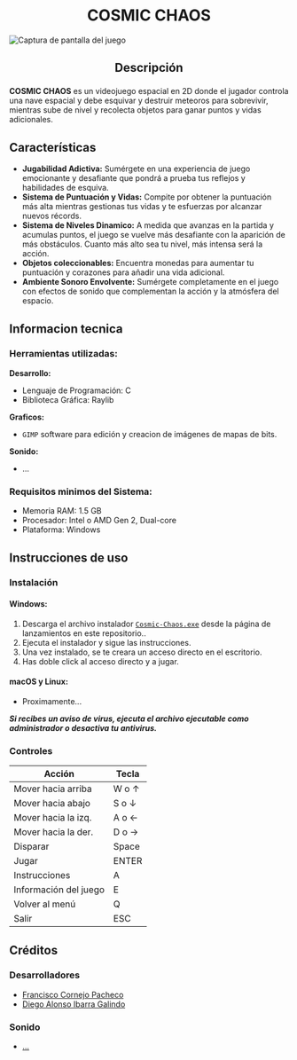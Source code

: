 # <h1 align="center">COSMIC CHAOS</h1>
![Captura de pantalla del juego](https://i.ibb.co/9W1YGtq/interfaz.png)

## <p align="center"><strong>Descripción</strong></p>

**COSMIC CHAOS** es un videojuego espacial en 2D donde el jugador controla una nave espacial y debe esquivar y destruir meteoros para sobrevivir, mientras sube de nivel y recolecta objetos para ganar puntos y vidas adicionales.

## Características
- **Jugabilidad Adictiva:** Sumérgete en una experiencia de juego emocionante y desafiante que pondrá a prueba tus reflejos y habilidades de esquiva.
- **Sistema de Puntuación y Vidas:** Compite por obtener la puntuación más alta mientras gestionas tus vidas y te esfuerzas por alcanzar nuevos récords.
- **Sistema de Niveles Dinamico:** A medida que avanzas en la partida y acumulas puntos, el juego se vuelve más desafiante con la aparición de más obstáculos. Cuanto más alto sea tu nivel, más intensa será la acción.
- **Objetos coleccionables:** Encuentra monedas para aumentar tu puntuación y corazones para añadir una vida adicional.
- **Ambiente Sonoro Envolvente:** Sumérgete completamente en el juego con efectos de sonido que complementan la acción y la atmósfera del espacio.

## Informacion tecnica
### **Herramientas utilizadas:**
**Desarrollo:**
- Lenguaje de Programación: C
- Biblioteca Gráfica: Raylib

**Graficos:**
- `GIMP` software para edición y creacion de imágenes de mapas de bits.

**Sonido:**
- ...

### **Requisitos minimos del Sistema:**
- Memoria RAM: 1.5 GB
- Procesador: Intel o AMD Gen 2, Dual-core
- Plataforma: Windows


## Instrucciones de uso
### Instalación

#### Windows:
1. Descarga el archivo instalador [`Cosmic-Chaos.exe`](aquiPonerURLdeRelease) desde la página de lanzamientos en este repositorio..
2. Ejecuta el instalador y sigue las instrucciones.
3. Una vez instalado, se te creara un acceso directo en el escritorio.
4. Has doble click al acceso directo y a jugar.

#### macOS y Linux:
- Proximamente...


**_Si recibes un aviso de virus, ejecuta el archivo ejecutable como administrador o desactiva tu antivirus._**

### Controles

|        Acción        |      Tecla      |
|----------------------|-----------------|
| Mover hacia arriba   | W o ↑           |
| Mover hacia abajo    | S o ↓           |
| Mover hacia la izq.  | A o ←           |
| Mover hacia la der.  | D o →           |
| Disparar             | Space           |
| Jugar                | ENTER           |
| Instrucciones        | A               |
| Información del juego| E               |
| Volver al menú       | Q               |
| Salir                | ESC             |

## Créditos
### Desarrolladores
- [Francisco Cornejo Pacheco](https://github.com/FrankSkep)
- [Diego Alonso Ibarra Galindo](https://github.com/Dekstro999)

### Sonido
- [...](https://www.google.com/search?q=que+buscas+perro&rlz=1C1FKPE_esMX1103MX1103&oq=que+buscas+perro&gs_lcrp=EgZjaHJvbWUyBggAEEUYOTIKCAEQABgPGBYYHjIKCAIQABgPGBYYHtIBCDIwMDRqMGo3qAIAsAIA&sourceid=chrome&ie=UTF-8)
